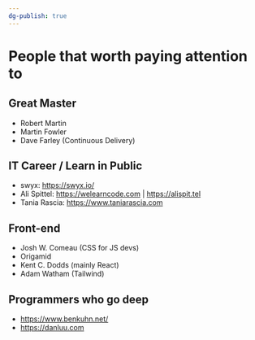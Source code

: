 ```yaml
---
dg-publish: true
---
```

# People that worth paying attention to

## Great Master

- Robert Martin
- Martin Fowler
- Dave Farley (Continuous Delivery)


## IT Career / Learn in Public

- swyx: <https://swyx.io/>
- Ali Spittel: <https://welearncode.com> | <https://alispit.tel>
- Tania Rascia: <https://www.taniarascia.com>


## Front-end

- Josh W. Comeau (CSS for JS devs)
- Origamid
- Kent C. Dodds (mainly React)
- Adam Watham (Tailwind)


## Programmers who go deep

- https://www.benkuhn.net/
- https://danluu.com